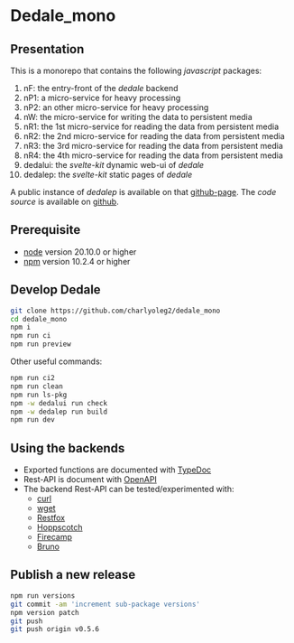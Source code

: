 Dedale\_mono
============


Presentation
------------

This is a monorepo that contains the following *javascript* packages:

1. nF: the entry-front of the *dedale* backend
2. nP1: a micro-service for heavy processing
3. nP2: an other micro-service for heavy processing
4. nW: the micro-service for writing the data to persistent media
5. nR1: the 1st micro-service for reading the data from persistent media
6. nR2: the 2nd micro-service for reading the data from persistent media
7. nR3: the 3rd micro-service for reading the data from persistent media
8. nR4: the 4th micro-service for reading the data from persistent media
9. dedalui: the *svelte-kit* dynamic web-ui of *dedale*
10. dedalep: the *svelte-kit* static pages of *dedale*

A public instance of *dedalep* is available on that [github-page](https://charlyoleg2.github.io/dedale_mono/).
The *code source* is available on [github](https://github.com/charlyoleg2/dedale_mono).


Prerequisite
------------

- [node](https://nodejs.org) version 20.10.0 or higher
- [npm](https://docs.npmjs.com/cli/v10/commands/npm) version 10.2.4 or higher


Develop Dedale
--------------

```bash
git clone https://github.com/charlyoleg2/dedale_mono
cd dedale_mono
npm i
npm run ci
npm run preview
```

Other useful commands:
```bash
npm run ci2
npm run clean
npm run ls-pkg
npm -w dedalui run check
npm -w dedalep run build
npm run dev
```

Using the backends
------------------

- Exported functions are documented with [TypeDoc](https://charlyoleg2.github.io/dedale_mono/docs/apidoc/)
- Rest-API is document with [OpenAPI](http://localhost:3010/doc)
- The backend Rest-API can be tested/experimented with:
	- [curl](https://curl.se/)
	- [wget](https://www.gnu.org/software/wget/manual/html_node/index.html)
	- [Restfox](https://restfox.dev/)
	- [Hoppscotch](https://hoppscotch.io/)
	- [Firecamp](https://firecamp.io/)
	- [Bruno](https://www.usebruno.com/)


Publish a new release
---------------------

```bash
npm run versions
git commit -am 'increment sub-package versions'
npm version patch
git push
git push origin v0.5.6
```
